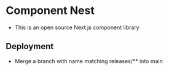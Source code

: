 # Component Nest

- This is an open source Next.js component library

## Deployment

- Merge a branch with name matching releases/\*\* into main
